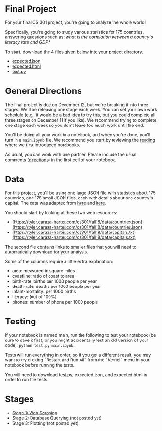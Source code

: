 # Final Project

For your final CS 301 project, you're going to analyze the whole
world!

Specifically, you're going to study various statistics for 175
countries, answering questions such as: *what is the correlation
between a country's literacy rate and GDP?*

To start, download the 4 files given below into your project directory.

* [expected.json](https://raw.githubusercontent.com/tylerharter/cs301-projects/master/fall18/p10/expected.json)
* [expected.html](https://raw.githubusercontent.com/tylerharter/cs301-projects/master/fall18/p10/expected.html)
* [test.py](https://raw.githubusercontent.com/tylerharter/cs301-projects/master/fall18/p10/test.py)



# General Directions

The final project is due on December 12, but we're breaking it into
three stages.  We'll be releasing one stage each week.  You can set
your own work schedule (e.g., it would be a bad idea to try this, but
you could complete all three stages on December 11 if you like).  We
recommend trying to complete one stage each week so you don't leave
too much work until the end.

You'll be doing all your work in a notebook, and when you're done,
you'll turn in a `main.ipynb` file.  We recommend you start by
reviewing the
[reading](https://tyler.caraza-harter.com/cs301/fall18/materials/readings/lec-26/pandas-intro.html)
where we first introduced notebooks.

As usual, you can work with one partner.  Please include the usual
comments
([directions](https://tyler.caraza-harter.com/cs301/fall18/projects.html))
in the first cell of your notebook.

# Data

For this project, you'll be using one large JSON file with statistics
about 175 countries, and 175 small JSON files, each with details about
one country's capital.  The data was adapted from
[here](http://techslides.com/list-of-countries-and-capitals) and
[here](https://www.kaggle.com/fernandol/countries-of-the-world).

You should start by looking at these two web resources:

* [https://tyler.caraza-harter.com/cs301/fall18/data/countries.json](https://tyler.caraza-harter.com/cs301/fall18/data/countries.json)
* [https://tyler.caraza-harter.com/cs301/fall18/data/capitals.txt](https://tyler.caraza-harter.com/cs301/fall18/data/capitals.txt)

The second file contains links to smaller files that you will need to
automatically download for your analysis.

Some of the columns require a little extra explanation:
* area: measured in square miles
* coastline: ratio of coast to area
* birth-rate: births per 1000 people per year
* death-rate: deaths per 1000 people per year
* infant-mortality: per 1000 births
* literacy: (out of 100%)
* phones: number of phone per 1000 people

# Testing

If your notebook is named main, run the following to test your
notebook (be sure to save it first, or you might accidentally test an
old version of your code): `python test.py main.ipynb`.

Tests will run everything in order, so if you get a different result,
you may want to try clicking "Restart and Run All" from the "Kernel"
menu in your notebook before running the tests.

You will need to download test.py, expected.json, and expected.html in
order to run the tests.

# Stages

* [Stage 1: Web Scraping](stage1.md)
* Stage 2: Database Querying (not posted yet)
* Stage 3: Plotting (not posted yet)
